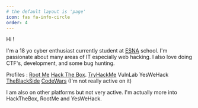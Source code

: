 ```yaml
---
# the default layout is 'page'
icon: fas fa-info-circle
order: 4
---
```


Hi !

I'm a 18 yo cyber enthusiast currently student at [ESNA](https://esna.bzh/) school.
I'm passionate about many areas of IT especially web hacking. I also love doing CTF's, development, and some bug hunting.

Profiles :
[Root Me](https://www.root-me.org/Ap4sh)
[Hack The Box](https://app.hackthebox.com/profile/377742).
[TryHackMe](https://tryhackme.com/p/Ap4sh)
VulnLab
YesWeHack
[TheBlackSide](https://theblackside.fr/profil/Ap4sh)
[CodeWars](https://www.codewars.com/users/Ap4sh) (I'm not really active on it)

I am also on other platforms but not very active. I'm actually more into HackTheBox, RootMe and YesWeHack.
